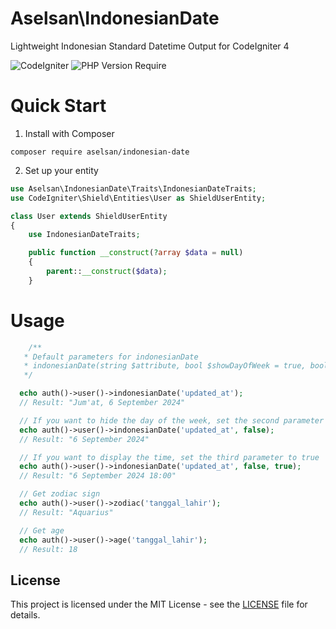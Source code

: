 # Aselsan\IndonesianDate
Lightweight Indonesian Standard Datetime Output for CodeIgniter 4

![CodeIgniter](https://img.shields.io/badge/CodeIgniter-%5E4.4.8-blue)
![PHP Version Require](https://img.shields.io/badge/PHP-%5E8.0-blue)

# Quick Start
1. Install with Composer
```
composer require aselsan/indonesian-date
```
2. Set up your entity
```php
use Aselsan\IndonesianDate\Traits\IndonesianDateTraits;
use CodeIgniter\Shield\Entities\User as ShieldUserEntity;

class User extends ShieldUserEntity
{
    use IndonesianDateTraits;

    public function __construct(?array $data = null)
    {
        parent::__construct($data);
    }

```

# Usage
```php
    /**
   * Default parameters for indonesianDate
   * indonesianDate(string $attribute, bool $showDayOfWeek = true, bool $showTime = false)
   */

  echo auth()->user()->indonesianDate('updated_at');
  // Result: "Jum'at, 6 September 2024"

  // If you want to hide the day of the week, set the second parameter to false
  echo auth()->user()->indonesianDate('updated_at', false);
  // Result: "6 September 2024"

  // If you want to display the time, set the third parameter to true
  echo auth()->user()->indonesianDate('updated_at', false, true);
  // Result: "6 September 2024 18:00"

  // Get zodiac sign
  echo auth()->user()->zodiac('tanggal_lahir');
  // Result: "Aquarius"

  // Get age
  echo auth()->user()->age('tanggal_lahir');
  // Result: 18

```

## License

This project is licensed under the MIT License - see the [LICENSE](/LICENSE) file for details.

